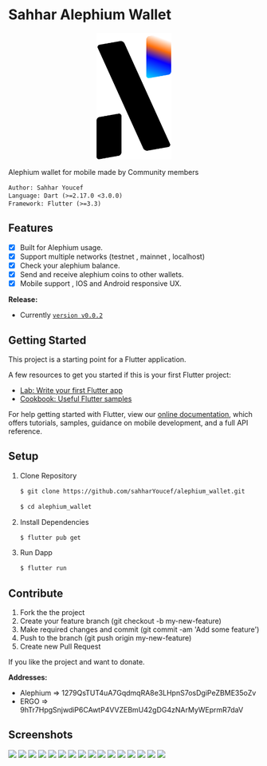 # Sahhar Alephium Wallet

<p align="center">
<img src="assets/icons/alephium_icon.svg" alt="drawing" width="150"/>
<p/>

Alephium wallet for mobile made by Community members

```
Author: Sahhar Youcef
Language: Dart (>=2.17.0 <3.0.0)
Framework: Flutter (>=3.3)
```
## Features

  - [X] Built for Alephium usage.
  - [X] Support multiple networks (testnet , mainnet , localhost)
  - [X] Check your alephium balance.
  - [X] Send and receive alephium coins to other wallets.   
  - [X] Mobile support , IOS and Android responsive UX.
  
**Release:**

* Currently [`version v0.0.2`](https://github.com/sahharYoucef/alephium_wallet/releases/)

## Getting Started

This project is a starting point for a Flutter application.

A few resources to get you started if this is your first Flutter project:

- [Lab: Write your first Flutter app](https://flutter.dev/docs/get-started/codelab)
- [Cookbook: Useful Flutter samples](https://flutter.dev/docs/cookbook)

For help getting started with Flutter, view our
[online documentation](https://flutter.dev/docs), which offers tutorials,
samples, guidance on mobile development, and a full API reference.

## Setup

1. Clone Repository

    ```sh
    $ git clone https://github.com/sahharYoucef/alephium_wallet.git
    ```
    
    ```sh
    $ cd alephium_wallet
    ```

2. Install Dependencies

    ```sh
    $ flutter pub get
    ```

3. Run Dapp

    ```sh
    $ flutter run
    ```

## Contribute
1. Fork the the project
2. Create your feature branch (git checkout -b my-new-feature)
3. Make required changes and commit (git commit -am 'Add some feature')
4. Push to the branch (git push origin my-new-feature)
5. Create new Pull Request

If you like the project and want to donate.

**Addresses:**
 - Alephium => 1279QsTUT4uA7GqdmqRA8e3LHpnS7osDgiPeZBME35oZv
 - ERGO => 9hTr7HpgSnjwdiP6CAwtP4VVZEBmU42gDG4zNArMyWEprmR7daV


## Screenshots

<p float="left">
  <img src="https://user-images.githubusercontent.com/63554007/195376921-e5f2a479-deec-4b7a-94cd-89173a21f7ac.png" width="150" />
  <img src="https://user-images.githubusercontent.com/63554007/195376923-0d5d52e0-e491-4edb-b2b3-d7e8c3351495.png" width="150" /> 
  <img src="https://user-images.githubusercontent.com/63554007/195376926-398d8fc9-0154-431d-a845-361edaafbf97.png" width="150" />
  <img src="https://user-images.githubusercontent.com/63554007/195376928-95dd0020-7aaa-4cde-b105-cd608709441f.png" width="150" />
  <img src="https://user-images.githubusercontent.com/63554007/195376929-4dbe6975-2e68-4486-b395-8291c69e7bd3.png" width="150" />
  <img src="https://user-images.githubusercontent.com/63554007/195376933-134aacf6-dfeb-4bf3-a73b-6a7901408215.png" width="150" />
  <img src="https://user-images.githubusercontent.com/63554007/195376938-84c67dc4-aac4-40e8-ba37-b2cc38338f0c.png" width="150" />
  <img src="https://user-images.githubusercontent.com/63554007/195376940-da6c3423-e0bb-4a51-b21a-3c2933ee9f41.png" width="150" />
  <img src="https://user-images.githubusercontent.com/63554007/195376942-9289e805-f7dc-4837-9fc7-fef85269ed39.png" width="150" />
  <img src="https://user-images.githubusercontent.com/63554007/195376945-a11614dd-2cff-4863-b8dc-e6ef10e847cf.png" width="150" />
  <img src="https://user-images.githubusercontent.com/63554007/195376947-298ecb18-0189-48ff-9998-f3735f450fa0.png" width="150" />
  <img src="https://user-images.githubusercontent.com/63554007/195376949-463bd1ac-f7da-43a5-839c-b1563b1e7d6c.png" width="150" />
  <img src="https://user-images.githubusercontent.com/63554007/195376951-31d621f0-2c68-4337-9532-59b13663332e.png" width="150" />
  <img src="https://user-images.githubusercontent.com/63554007/195376955-6a088870-1a50-43e8-8a96-f46e063cc926.png" width="150" />
  <img src="https://user-images.githubusercontent.com/63554007/195376957-0493ce37-fd5a-479e-aced-9fec631a9f8f.png" width="150" />
  <img src="https://user-images.githubusercontent.com/63554007/195376960-c41f487c-6bad-4d94-bfd3-af461791be52.png" width="150" />
</p>
